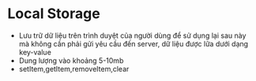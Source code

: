 # Local Storage
- Lưu trữ dữ liệu trên trình duyệt của người dùng để sử dụng lại sau này mà không cần phải gửi yêu cầu đến server, dữ liệu được lữa dưới dạng key-value
- Dung lượng vào khoảng 5-10mb
- setItem,getItem,removeItem,clear